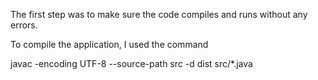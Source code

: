 The first step was to make sure the code compiles and runs without any errors.

To compile the application, I used the command

javac -encoding UTF-8 --source-path src -d dist src/*.java
